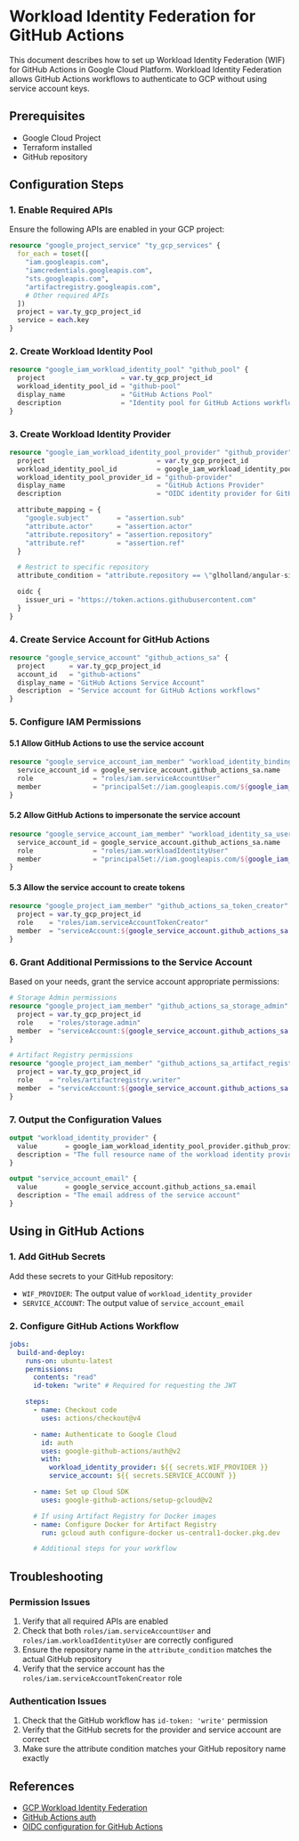 # Workload Identity Federation for GitHub Actions

This document describes how to set up Workload Identity Federation (WIF) for GitHub Actions in Google Cloud Platform. Workload Identity Federation allows GitHub Actions workflows to authenticate to GCP without using service account keys.

## Prerequisites

- Google Cloud Project
- Terraform installed
- GitHub repository

## Configuration Steps

### 1. Enable Required APIs

Ensure the following APIs are enabled in your GCP project:

```terraform
resource "google_project_service" "ty_gcp_services" {
  for_each = toset([
    "iam.googleapis.com",
    "iamcredentials.googleapis.com",
    "sts.googleapis.com",
    "artifactregistry.googleapis.com",
    # Other required APIs
  ])
  project = var.ty_gcp_project_id
  service = each.key
}
```

### 2. Create Workload Identity Pool

```terraform
resource "google_iam_workload_identity_pool" "github_pool" {
  project                   = var.ty_gcp_project_id
  workload_identity_pool_id = "github-pool"
  display_name              = "GitHub Actions Pool"
  description               = "Identity pool for GitHub Actions workflows"
}
```

### 3. Create Workload Identity Provider

```terraform
resource "google_iam_workload_identity_pool_provider" "github_provider" {
  project                            = var.ty_gcp_project_id
  workload_identity_pool_id          = google_iam_workload_identity_pool.github_pool.workload_identity_pool_id
  workload_identity_pool_provider_id = "github-provider"
  display_name                       = "GitHub Actions Provider"
  description                        = "OIDC identity provider for GitHub Actions"

  attribute_mapping = {
    "google.subject"       = "assertion.sub"
    "attribute.actor"      = "assertion.actor"
    "attribute.repository" = "assertion.repository"
    "attribute.ref"        = "assertion.ref"
  }

  # Restrict to specific repository
  attribute_condition = "attribute.repository == \"glholland/angular-site\""

  oidc {
    issuer_uri = "https://token.actions.githubusercontent.com"
  }
}
```

### 4. Create Service Account for GitHub Actions

```terraform
resource "google_service_account" "github_actions_sa" {
  project      = var.ty_gcp_project_id
  account_id   = "github-actions"
  display_name = "GitHub Actions Service Account"
  description  = "Service account for GitHub Actions workflows"
}
```

### 5. Configure IAM Permissions

#### 5.1 Allow GitHub Actions to use the service account

```terraform
resource "google_service_account_iam_member" "workload_identity_binding" {
  service_account_id = google_service_account.github_actions_sa.name
  role               = "roles/iam.serviceAccountUser"
  member             = "principalSet://iam.googleapis.com/${google_iam_workload_identity_pool.github_pool.name}/attribute.repository/glholland/angular-site"
}
```

#### 5.2 Allow GitHub Actions to impersonate the service account

```terraform
resource "google_service_account_iam_member" "workload_identity_sa_user" {
  service_account_id = google_service_account.github_actions_sa.name
  role               = "roles/iam.workloadIdentityUser"
  member             = "principalSet://iam.googleapis.com/${google_iam_workload_identity_pool.github_pool.name}/attribute.repository/glholland/angular-site"
}
```

#### 5.3 Allow the service account to create tokens

```terraform
resource "google_project_iam_member" "github_actions_sa_token_creator" {
  project = var.ty_gcp_project_id
  role    = "roles/iam.serviceAccountTokenCreator"
  member  = "serviceAccount:${google_service_account.github_actions_sa.email}"
}
```

### 6. Grant Additional Permissions to the Service Account

Based on your needs, grant the service account appropriate permissions:

```terraform
# Storage Admin permissions
resource "google_project_iam_member" "github_actions_sa_storage_admin" {
  project = var.ty_gcp_project_id
  role    = "roles/storage.admin"
  member  = "serviceAccount:${google_service_account.github_actions_sa.email}"
}

# Artifact Registry permissions
resource "google_project_iam_member" "github_actions_sa_artifact_registry" {
  project = var.ty_gcp_project_id
  role    = "roles/artifactregistry.writer"
  member  = "serviceAccount:${google_service_account.github_actions_sa.email}"
}
```

### 7. Output the Configuration Values

```terraform
output "workload_identity_provider" {
  value       = google_iam_workload_identity_pool_provider.github_provider.name
  description = "The full resource name of the workload identity provider"
}

output "service_account_email" {
  value       = google_service_account.github_actions_sa.email
  description = "The email address of the service account"
}
```

## Using in GitHub Actions

### 1. Add GitHub Secrets

Add these secrets to your GitHub repository:

- `WIF_PROVIDER`: The output value of `workload_identity_provider`
- `SERVICE_ACCOUNT`: The output value of `service_account_email`

### 2. Configure GitHub Actions Workflow

```yaml
jobs:
  build-and-deploy:
    runs-on: ubuntu-latest
    permissions:
      contents: "read"
      id-token: "write" # Required for requesting the JWT

    steps:
      - name: Checkout code
        uses: actions/checkout@v4

      - name: Authenticate to Google Cloud
        id: auth
        uses: google-github-actions/auth@v2
        with:
          workload_identity_provider: ${{ secrets.WIF_PROVIDER }}
          service_account: ${{ secrets.SERVICE_ACCOUNT }}

      - name: Set up Cloud SDK
        uses: google-github-actions/setup-gcloud@v2

      # If using Artifact Registry for Docker images
      - name: Configure Docker for Artifact Registry
        run: gcloud auth configure-docker us-central1-docker.pkg.dev

      # Additional steps for your workflow
```

## Troubleshooting

### Permission Issues

1. Verify that all required APIs are enabled
2. Check that both `roles/iam.serviceAccountUser` and `roles/iam.workloadIdentityUser` are correctly configured
3. Ensure the repository name in the `attribute_condition` matches the actual GitHub repository
4. Verify that the service account has the `roles/iam.serviceAccountTokenCreator` role

### Authentication Issues

1. Check that the GitHub workflow has `id-token: 'write'` permission
2. Verify that the GitHub secrets for the provider and service account are correct
3. Make sure the attribute condition matches your GitHub repository name exactly

## References

- [GCP Workload Identity Federation](https://cloud.google.com/iam/docs/workload-identity-federation)
- [GitHub Actions auth](https://github.com/google-github-actions/auth)
- [OIDC configuration for GitHub Actions](https://docs.github.com/en/actions/deployment/security-hardening-your-deployments/configuring-openid-connect-in-google-cloud-platform)

